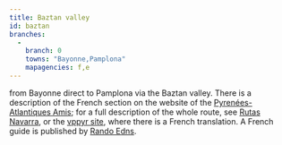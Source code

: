 ```yaml
---
title: Baztan valley
id: baztan
branches:
  -
    branch: 0
    towns: "Bayonne,Pamplona"
    mapagencies: f,e
---
```


from Bayonne direct to Pamplona via the Baztan valley. There is a description of the French section on the website of the [Pyrenées-Atlantiques Amis][0]; for a full description of the whole route, see [Rutas Navarra][1], or the [vppyr site][2], where there is a French translation. A French guide is published by [Rando Edns][3].

[0]: http://www.aucoeurduchemin.org/spip/spip.php?rubrique381
[1]: http://www.rutasnavarra.com/asp/asp_rutas/rutas.asp
[2]: http://vppyr.free.fr/pages_transversales/ruta_baztan/vpp_ruta_baztan.htm
[3]: http://www.editions-sudouest.com/?page=EsoLayout&portlet=Editions&ed=rando&l=858